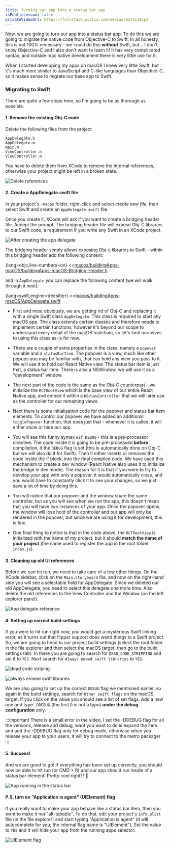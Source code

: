 ```yaml
---
title: Turning our app into a status bar app
isPublicLesson: false
privateVideoUrl: https://fullstack.wistia.com/medias/6zt4c38cp3
---
```


Now, we are going to turn our app into a status bar app. To do this we are going to migrate the native code from Objective-C to Swift.  In all honesty, this is not 100% necessary - we could do this **without** Swift, but... I don't know Objective-C and I also don't want to learn it! It has very complicated syntax, and outside mac native development there is very little use for it.

When I started developing my apps on macOS I knew very little Swift, but it's much more similar to JavaScript and C-like languages than Objective-C, so it makes sense to migrate our base app to Swift.

### Migrating to Swift

There are quite a few steps here, so I'm going to be as thorough as possible.

#### 1. Remove the existing Obj-C code

Delete the following files from the project

```
AppDelegate.h
AppDelegate.m
main.m
ViewController.h
ViewController.m
```
You have to delete them from XCode to remove the internal references, otherwise your project might be left in a broken state.

![Delete references](./public/delete_references.png)

#### 2. Create a AppDelegate.swift file

In your project's `-macos` folder, right-click and select *create new file*, then select Swift and create an `AppDelegate.swift` file.

Once you create it, XCode will ask if you want to create a bridging header file. Accept the prompt. The bridging header file will expose Obj-C libraries to our Swift code, a requirement if you write any Swift in an XCode project.

![After creating the app delegate](./public/appdelegate.png)

The bridging header simply allows exposing Obj-c libraries to Swift - within this bridging header add the following content:

{lang=objc,line-numbers=on}
<<[macos/buildingApps-macOS/buildingApps-macOS-Bridging-Header.h](./protected/macos/buildingApps-macOS/buildingApps-macOS-Bridging-Header.h)

and in `AppDelegate` you can replace the following content (we will walk through it next):

{lang=swift,engine=treesitter}
<<[macos/buildingApps-macOS/AppDelegate.swift](./protected/macos/buildingApps-macOS/AppDelegate.swift)

- First and most obviously, we are getting rid of Obj-C and replacing it with a single Swift class `AppDelegate`.  This class is required to start any macOS app. The class extends certain classes and therefore needs to implement certain functions, however it's beyond our scope to understand every detail of the macOS toolchain, so let's limit ourselves to using this class as-is for now.

- There are a couple of extra properties in the class, namely a `popover` variable and a `statusBarItem`.  The popover is a view, much like other popups you may be familiar with, that can hold any view you pass to it. We will use it to hold our React Native view.  The status bar item is just that, a status bar item.  There is also a NSWindow, we will use it as a "development" window.

- The next part of the code is the same as the Obj-C counterpart - we initialize the `RCTRootView` which is the base view of our entire React Native app, and embed it within a `NSViewController` that we will later use as the controller for our remaining views.

- Next there is some initialization code for the popover and status bar item elements. To control our popover we have added an additional `togglePopover` function, that does just that - whenever it is called, it will either show or hide our app.

- You will see this funny syntax `#if DEBUG` - this is a pre-processor directive. The code inside it is going to be pre-processed **before** compilation, if the `DEBUG` flag is set (this is automatically done on Obj-C but we will also do it for Swift).  Then it either inserts or removes the code inside the if block, into the final compiled code.  We have used this mechanism to create a dev window (React Native also uses it to initialize the bridge in dev mode). The reason for it is that if you were to try to develop your app with only a popover, it would automatically close, and you would have to constantly click it to see your changes, so we just save a lot of time by doing this.

- You will notice that our popover and the window share the same controller, but as you will see when we run the app, this doesn't mean that you will have two instances of your app. Once the popover opens, the window will lose hold of the controller and our app will only be rendered in the popover, but since we are using it for development, this is fine.

- One final thing to notice is that in the code above, the `RCTRootView` is initialized with the name of my project, but it should **match the name of _your_ project** (the name used to register the app in the root folder `index.js`).

#### 3. Cleaning up old UI references

Before we can hit run, we need to take care of a few other things. On the XCode sidebar, click on the `Main.storyboard` file, and now on the right-hand side you will see a selectable field for AppDelegate.  Since we deleted our old AppDelegate, you need to select this delegate one more time. Also delete the old references to the View Controller and the Window (on the left explorer panel).

![App delegate reference](./public/AppDelegateReference.jpg)


#### 4. Setting up correct build settings

If you were to hit run right now, you would get a mysterious Swift linking error, as it turns out that flipper support does weird things to a Swift project. So, we are going to head to our project build settings (select the root folder in the file explorer and then select the macOS target, then go to the build settings tab). In there you are going to search for `DEAD_CODE_STRIPPING` and set it to `YES`. Next search for `Always embed swift libraries` to `YES`.

![dead code striping](./public/deadCodeStriping.png)

![always embed swift libraries](./public/alwaysEmbed.png)
			
We are also going to set up the correct `DEBUG` flag we mentioned earlier, so again in the build settings, search for `Other swift flags` on the macOS target. If you click on the value you should see a list of set flags. Add a new one and type `-DDEBUG` (the first `D` is not a typo) **under the debug configuration** only.

:::important
There is a small error in the video, I set the -DDEBUG flag for all the versions, release and debug, want you want to do is expand the item and add the -DDEBUG flag only for debug mode, otherwise when you release your app to your users, it will try to connect to the metro packager
:::

#### 5. Success!

And we are good to go! If everything has been set up correctly, you should now be able to hit run (or CMD + R) and our app should run inside of a status bar element! Pretty cool right?! 🎉

![App running in the status bar](./public/final_app.png)

#### P.S. turn on "Application is agent" (UIElement) flag

If you really want to make your app behave like a status bar item, then you want to make it not "alt-tabable". To do that, edit your project's `info.plist` file (in the file explorer) and start typing "Application is agent" (it will autocomplete for you; the internal flag name is "UIElement"). Set the value to `YES` and it will hide your app from the running apps selector.

![UIElement flag](./public/uielement.png)